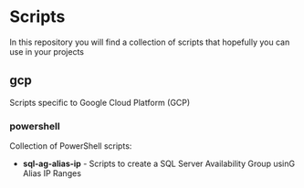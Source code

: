 # Scripts
In this repository you will find a collection of scripts that hopefully you can use in your projects

## gcp
Scripts specific to Google Cloud Platform (GCP)

### powershell
Collection of PowerShell scripts:
* **sql-ag-alias-ip** - Scripts to create a SQL Server Availability Group usinG Alias IP Ranges